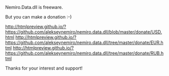 Nemiro.Data.dll is freeware.

But you can make a donation :-)

http://htmlpreview.github.io/?https://github.com/alekseynemiro/nemiro.data.dll/blob/master/donate/USD.html
http://htmlpreview.github.io/?https://github.com/alekseynemiro/nemiro.data.dll/tree/master/donate/EUR.html
http://htmlpreview.github.io/?https://github.com/alekseynemiro/nemiro.data.dll/tree/master/donate/RUB.html


Thanks for your interest and support!
